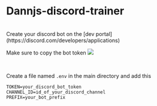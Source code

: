 # Dannjs-discord-trainer

<br/>
Create your discord bot on the [dev portal](https://discord.com/developers/applications)

Make sure to copy the bot token
![](https://i.ibb.co/jg8xYXd/token.png)

<br/>

Create a file named `.env` in the main directory and add this
```
TOKEN=your_discord_bot_token
CHANNEL_ID=id_of_your_discord_channel
PREFIX=your_bot_prefix
```
